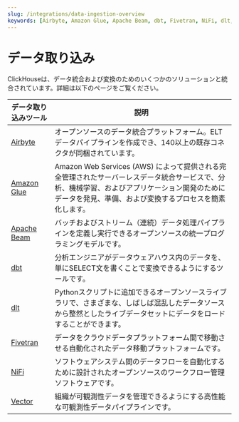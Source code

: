 ```yaml
---
slug: /integrations/data-ingestion-overview
keywords: [Airbyte, Amazon Glue, Apache Beam, dbt, Fivetran, NiFi, dlt, Vector]
---
```


# データ取り込み

ClickHouseは、データ統合および変換のためのいくつかのソリューションと統合されています。詳細は以下のページをご覧ください。

| データ取り込みツール                             | 説明                                                                                                                                                                                                                       |
|--------------------------------------------------|-----------------------------------------------------------------------------------------------------------------------------------------------------------------------------------------------------------------------------------|
| [Airbyte](/integrations/airbyte)         | オープンソースのデータ統合プラットフォーム。ELTデータパイプラインを作成でき、140以上の既存コネクタが同梱されています。                                                                                                            |
| [Amazon Glue](/integrations/glue)        | Amazon Web Services (AWS) によって提供される完全管理されたサーバーレスデータ統合サービスで、分析、機械学習、およびアプリケーション開発のためにデータを発見、準備、および変換するプロセスを簡素化します。                     |
| [Apache Beam](/integrations/apache-beam) | バッチおよびストリーム（連続）データ処理パイプラインを定義し実行できるオープンソースの統一プログラミングモデルです。                                                                                                       |
| [dbt](/integrations/dbt)                 | 分析エンジニアがデータウェアハウス内のデータを、単にSELECT文を書くことで変換できるようにするツールです。                                                                                                                  |
| [dlt](/integrations/dlt)                 | Pythonスクリプトに追加できるオープンソースライブラリで、さまざまな、しばしば混乱したデータソースから整然としたライブデータセットにデータをロードすることができます。                                                      |
| [Fivetran](/integrations/fivetran)       | データをクラウドデータプラットフォーム間で移動させる自動化されたデータ移動プラットフォームです。                                                                                                                            |
| [NiFi](/integrations/nifi)               | ソフトウェアシステム間のデータフローを自動化するために設計されたオープンソースのワークフロー管理ソフトウェアです。                                                                                                        |
| [Vector](/integrations/vector)           | 組織が可観測性データを管理できるようにする高性能な可観測性データパイプラインです。                                                                                                                                            |
